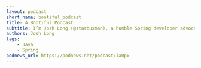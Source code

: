 ```yaml
---
layout: podcast
short_name: bootiful_podcast
title: A Bootiful Podcast
subtitle: I’m Josh Long (@starbuxman), a humble Spring developer advocate at @VMWare, and this is A Bootiful Podcast (@BootifulPodcast), a celebration of the real heroes that drive ecosystems.
authors: Josh Long
tags:
    - Java
    - Spring
podnews_url: https://podnews.net/podcast/ia0px
---
```

